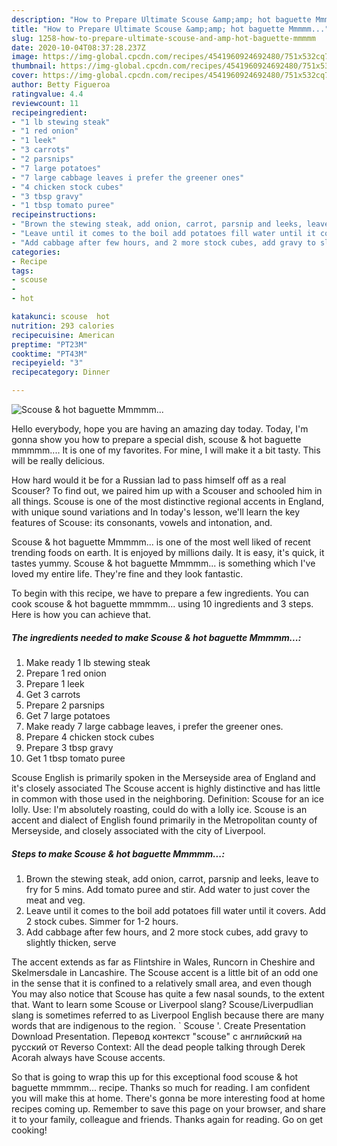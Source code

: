 ```yaml
---
description: "How to Prepare Ultimate Scouse &amp;amp; hot baguette Mmmmm..."
title: "How to Prepare Ultimate Scouse &amp;amp; hot baguette Mmmmm..."
slug: 1258-how-to-prepare-ultimate-scouse-and-amp-hot-baguette-mmmmm
date: 2020-10-04T08:37:28.237Z
image: https://img-global.cpcdn.com/recipes/4541960924692480/751x532cq70/scouse-hot-baguette-mmmmm-recipe-main-photo.jpg
thumbnail: https://img-global.cpcdn.com/recipes/4541960924692480/751x532cq70/scouse-hot-baguette-mmmmm-recipe-main-photo.jpg
cover: https://img-global.cpcdn.com/recipes/4541960924692480/751x532cq70/scouse-hot-baguette-mmmmm-recipe-main-photo.jpg
author: Betty Figueroa
ratingvalue: 4.4
reviewcount: 11
recipeingredient:
- "1 lb stewing steak"
- "1 red onion"
- "1 leek"
- "3 carrots"
- "2 parsnips"
- "7 large potatoes"
- "7 large cabbage leaves i prefer the greener ones"
- "4 chicken stock cubes"
- "3 tbsp gravy"
- "1 tbsp tomato puree"
recipeinstructions:
- "Brown the stewing steak, add onion, carrot, parsnip and leeks, leave to fry for 5 mins. Add tomato puree and stir. Add water to just cover the meat and veg."
- "Leave until it comes to the boil add potatoes fill water until it covers. Add 2 stock cubes. Simmer for 1-2 hours."
- "Add cabbage after few hours, and 2 more stock cubes, add gravy to slightly thicken, serve"
categories:
- Recipe
tags:
- scouse
- 
- hot

katakunci: scouse  hot 
nutrition: 293 calories
recipecuisine: American
preptime: "PT23M"
cooktime: "PT43M"
recipeyield: "3"
recipecategory: Dinner

---
```



![Scouse &amp; hot baguette Mmmmm...](https://img-global.cpcdn.com/recipes/4541960924692480/751x532cq70/scouse-hot-baguette-mmmmm-recipe-main-photo.jpg)

Hello everybody, hope you are having an amazing day today. Today, I'm gonna show you how to prepare a special dish, scouse &amp; hot baguette mmmmm.... It is one of my favorites. For mine, I will make it a bit tasty. This will be really delicious.

How hard would it be for a Russian lad to pass himself off as a real Scouser? To find out, we paired him up with a Scouser and schooled him in all things. Scouse is one of the most distinctive regional accents in England, with unique sound variations and In today&#39;s lesson, we&#39;ll learn the key features of Scouse: its consonants, vowels and intonation, and.

Scouse &amp; hot baguette Mmmmm... is one of the most well liked of recent trending foods on earth. It is enjoyed by millions daily. It is easy, it's quick, it tastes yummy. Scouse &amp; hot baguette Mmmmm... is something which I've loved my entire life. They're fine and they look fantastic.


To begin with this recipe, we have to prepare a few ingredients. You can cook scouse &amp; hot baguette mmmmm... using 10 ingredients and 3 steps. Here is how you can achieve that.

<!--inarticleads1-->

##### The ingredients needed to make Scouse &amp; hot baguette Mmmmm...:

1. Make ready 1 lb stewing steak
1. Prepare 1 red onion
1. Prepare 1 leek
1. Get 3 carrots
1. Prepare 2 parsnips
1. Get 7 large potatoes
1. Make ready 7 large cabbage leaves, i prefer the greener ones.
1. Prepare 4 chicken stock cubes
1. Prepare 3 tbsp gravy
1. Get 1 tbsp tomato puree


Scouse English is primarily spoken in the Merseyside area of England and it&#39;s closely associated The Scouse accent is highly distinctive and has little in common with those used in the neighboring. Definition: Scouse for an ice lolly. Use: I&#39;m absolutely roasting, could do with a lolly ice. Scouse is an accent and dialect of English found primarily in the Metropolitan county of Merseyside, and closely associated with the city of Liverpool. 

<!--inarticleads2-->

##### Steps to make Scouse &amp; hot baguette Mmmmm...:

1. Brown the stewing steak, add onion, carrot, parsnip and leeks, leave to fry for 5 mins. Add tomato puree and stir. Add water to just cover the meat and veg.
1. Leave until it comes to the boil add potatoes fill water until it covers. Add 2 stock cubes. Simmer for 1-2 hours.
1. Add cabbage after few hours, and 2 more stock cubes, add gravy to slightly thicken, serve


The accent extends as far as Flintshire in Wales, Runcorn in Cheshire and Skelmersdale in Lancashire. The Scouse accent is a little bit of an odd one in the sense that it is confined to a relatively small area, and even though You may also notice that Scouse has quite a few nasal sounds, to the extent that. Want to learn some Scouse or Liverpool slang? Scouse/Liverpudlian slang is sometimes referred to as Liverpool English because there are many words that are indigenous to the region. ` Scouse &#39;. Create Presentation Download Presentation. Перевод контекст &#34;scouse&#34; c английский на русский от Reverso Context: All the dead people talking through Derek Acorah always have Scouse accents. 

So that is going to wrap this up for this exceptional food scouse &amp; hot baguette mmmmm... recipe. Thanks so much for reading. I am confident you will make this at home. There's gonna be more interesting food at home recipes coming up. Remember to save this page on your browser, and share it to your family, colleague and friends. Thanks again for reading. Go on get cooking!
